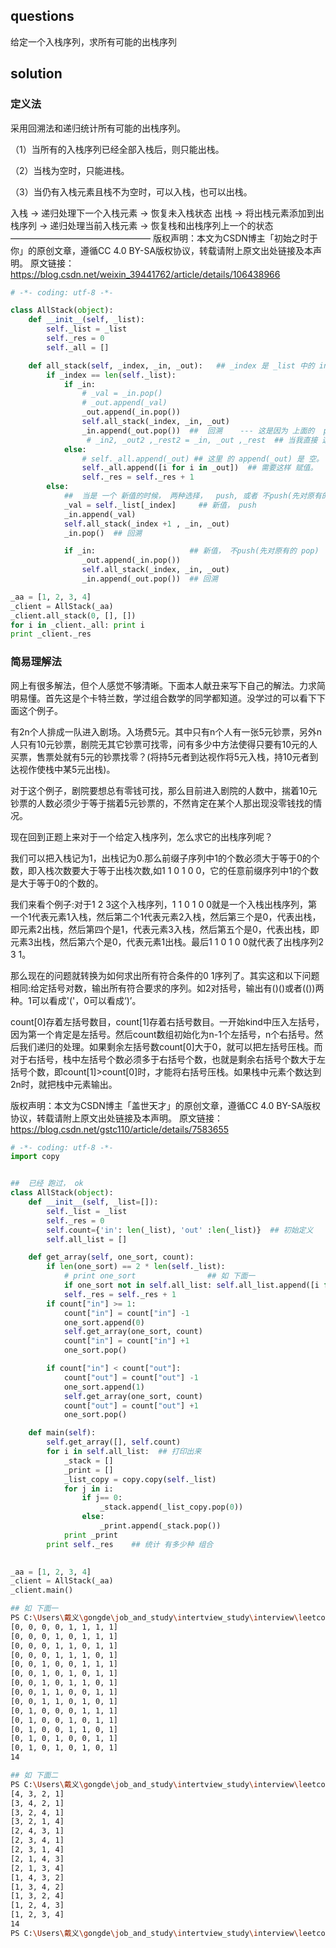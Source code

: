 

## questions
给定一个入栈序列，求所有可能的出栈序列


## solution

### 定义法

采用回溯法和递归统计所有可能的出栈序列。

（1）当所有的入栈序列已经全部入栈后，则只能出栈。

（2）当栈为空时，只能进栈。

（3）当仍有入栈元素且栈不为空时，可以入栈，也可以出栈。

入栈 -> 递归处理下一个入栈元素 -> 恢复未入栈状态
出栈 -> 将出栈元素添加到出栈序列 -> 递归处理当前入栈元素 -> 恢复栈和出栈序列上一个的状态
————————————————
版权声明：本文为CSDN博主「初始之时于你」的原创文章，遵循CC 4.0 BY-SA版权协议，转载请附上原文出处链接及本声明。
原文链接：https://blog.csdn.net/weixin_39441762/article/details/106438966
```py
# -*- coding: utf-8 -*-

class AllStack(object):
    def __init__(self, _list):
        self._list = _list
        self._res = 0
        self._all = []

    def all_stack(self, _index, _in, _out):   ## _index 是 _list 中的 index,  _in  表示 push ,  _out 便是 pop
        if _index == len(self._list):   
            if _in:
                # _val = _in.pop()
                # _out.append(_val)
                _out.append(_in.pop())
                self.all_stack(_index, _in, _out)
                _in.append(_out.pop())  ##  回溯    --- 这是因为 上面的  pop, 是直接对 地址操作 所以需要恢复下。
                 # _in2, _out2 ,_rest2 = _in, _out ,_rest  ## 当我直接 这么用的时候， _rest2.pop() 还是 会影响 _test.  对地址操作。
            else:
                # self._all.append(_out) ## 这里 的 append(_out) 是 空。
                self._all.append([i for i in _out])  ## 需要这样 赋值。
                self._res = self._res + 1
        else:
            ##  当是 一个 新值的时候， 两种选择，  push, 或者 不push(先对原有的 pop)
            _val = self._list[_index]     ## 新值， push 
            _in.append(_val)
            self.all_stack(_index +1 , _in, _out)
            _in.pop()  ## 回溯

            if _in:                     ## 新值， 不push(先对原有的 pop)
                _out.append(_in.pop())
                self.all_stack(_index, _in, _out)
                _in.append(_out.pop())  ## 回溯

_aa = [1, 2, 3, 4]
_client = AllStack(_aa)
_client.all_stack(0, [], [])
for i in _client._all: print i 
print _client._res
```

### 简易理解法

网上有很多解法，但个人感觉不够清晰。下面本人献丑来写下自己的解法。力求简明易懂。首先这是个卡特兰数，学过组合数学的同学都知道。没学过的可以看下下面这个例子。

有2n个人排成一队进入剧场。入场费5元。其中只有n个人有一张5元钞票，另外n人只有10元钞票，剧院无其它钞票可找零，问有多少中方法使得只要有10元的人买票，售票处就有5元的钞票找零？(将持5元者到达视作将5元入栈，持10元者到达视作使栈中某5元出栈)。

对于这个例子，剧院要想总有零钱可找，那么目前进入剧院的人数中，揣着10元钞票的人数必须少于等于揣着5元钞票的，不然肯定在某个人那出现没零钱找的情况。

现在回到正题上来对于一个给定入栈序列，怎么求它的出栈序列呢？

我们可以把入栈记为1，出栈记为0.那么前缀子序列中1的个数必须大于等于0的个数，即入栈次数要大于等于出栈次数,如1 1 0 1 0 0，它的任意前缀序列中1的个数是大于等于0的个数的。

我们来看个例子:对于1 2 3这个入栈序列，1 1 0 1 0 0就是一个入栈出栈序列，第一个1代表元素1入栈，然后第二个1代表元素2入栈，然后第三个是0，代表出栈，即元素2出栈，然后第四个是1，代表元素3入栈，然后第五个是0，代表出栈，即元素3出栈，然后第六个是0，代表元素1出栈。最后1 1 0 1 0 0就代表了出栈序列2 3 1。

那么现在的问题就转换为如何求出所有符合条件的0 1序列了。其实这和以下问题相同:给定括号对数，输出所有符合要求的序列。如2对括号，输出有()()或者(())两种。1可以看成'('，0可以看成‘)’。

count[0]存着左括号数目，count[1]存着右括号数目。一开始kind中压入左括号，因为第一个肯定是左括号。然后count数组初始化为n-1个左括号，n个右括号。然后我们递归的处理。如果剩余左括号数count[0]大于0，就可以把左括号压栈。而对于右括号，栈中左括号个数必须多于右括号个数，也就是剩余右括号个数大于左括号个数，即count[1]>count[0]时，才能将右括号压栈。如果栈中元素个数达到2n时，就把栈中元素输出。

版权声明：本文为CSDN博主「盖世天才」的原创文章，遵循CC 4.0 BY-SA版权协议，转载请附上原文出处链接及本声明。
原文链接：https://blog.csdn.net/gstc110/article/details/7583655

```py
# -*- coding: utf-8 -*-
import copy


##  已经 跑过， ok 
class AllStack(object):
    def __init__(self, _list=[]):
        self._list = _list
        self._res = 0
        self.count={'in': len(_list), 'out' :len(_list)}  ## 初始定义 
        self.all_list = []

    def get_array(self, one_sort, count):
        if len(one_sort) == 2 * len(self._list):
            # print one_sort                ## 如 下面一
            if one_sort not in self.all_list: self.all_list.append([i for i in one_sort])
            self._res = self._res + 1
        if count["in"] >= 1:
            count["in"] = count["in"] -1
            one_sort.append(0)
            self.get_array(one_sort, count)
            count["in"] = count["in"] +1
            one_sort.pop()

        if count["in"] < count["out"]:
            count["out"] = count["out"] -1
            one_sort.append(1)
            self.get_array(one_sort, count)
            count["out"] = count["out"] +1
            one_sort.pop()

    def main(self):
        self.get_array([], self.count)
        for i in self.all_list:  ## 打印出来
            _stack = []
            _print = []
            _list_copy = copy.copy(self._list)
            for j in i:
                if j== 0:
                    _stack.append(_list_copy.pop(0))
                else: 
                    _print.append(_stack.pop())
            print _print
        print self._res    ## 统计 有多少种 组合
        

_aa = [1, 2, 3, 4]
_client = AllStack(_aa)
_client.main()
```

```sh
## 如 下面一
PS C:\Users\戴义\gongde\job_and_study\intertview_study\interview\leetcode\栈> python .\test.py
[0, 0, 0, 0, 1, 1, 1, 1]
[0, 0, 0, 1, 0, 1, 1, 1]
[0, 0, 0, 1, 1, 0, 1, 1]
[0, 0, 0, 1, 1, 1, 0, 1]
[0, 0, 1, 0, 0, 1, 1, 1]
[0, 0, 1, 0, 1, 0, 1, 1]
[0, 0, 1, 0, 1, 1, 0, 1]
[0, 0, 1, 1, 0, 0, 1, 1]
[0, 0, 1, 1, 0, 1, 0, 1]
[0, 1, 0, 0, 0, 1, 1, 1]
[0, 1, 0, 0, 1, 0, 1, 1]
[0, 1, 0, 0, 1, 1, 0, 1]
[0, 1, 0, 1, 0, 0, 1, 1]
[0, 1, 0, 1, 0, 1, 0, 1]
14

## 如 下面二
PS C:\Users\戴义\gongde\job_and_study\intertview_study\interview\leetcode\栈> python .\test.py
[4, 3, 2, 1]
[3, 4, 2, 1]
[3, 2, 4, 1]
[3, 2, 1, 4]
[2, 4, 3, 1]
[2, 3, 4, 1]
[2, 3, 1, 4]
[2, 1, 4, 3]
[2, 1, 3, 4]
[1, 4, 3, 2]
[1, 3, 4, 2]
[1, 3, 2, 4]
[1, 2, 4, 3]
[1, 2, 3, 4]
14
PS C:\Users\戴义\gongde\job_and_study\intertview_study\interview\leetcode\栈>

```